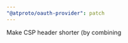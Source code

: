 ```yaml
---
"@atproto/oauth-provider": patch
---
```


Make CSP header shorter (by combining <script> tags in the backend, when possible)
